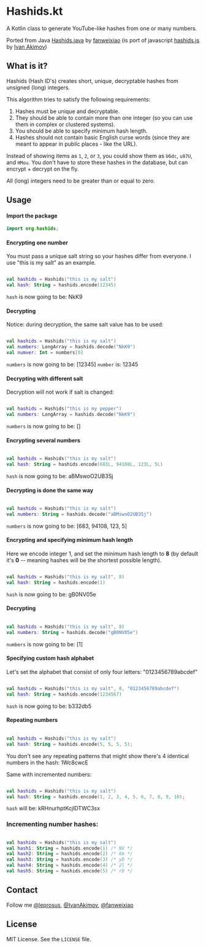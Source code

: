 # Hashids.kt

A Kotlin class to generate YouTube-like hashes from one or many numbers.

Ported from Java [Hashids.java](https://github.com/jiecao-fm/hashids-java/blob/master/src/main/java/org/hashids/Hashids.java) by [fanweixiao](https://github.com/fanweixiao) (is port of javascript [hashids.js](https://github.com/ivanakimov/hashids.js/blob/master/lib/hashids.js) by [Ivan Akimov](https://github.com/ivanakimov))

## What is it?

Hashids (Hash ID's) creates short, unique, decryptable hashes from unsigned (long) integers.

This algorithm tries to satisfy the following requirements:

1. Hashes must be unique and decryptable.
2. They should be able to contain more than one integer (so you can use them in complex or clustered systems).
3. You should be able to specify minimum hash length.
4. Hashes should not contain basic English curse words (since they are meant to appear in public places - like the URL).

Instead of showing items as `1`, `2`, or `3`, you could show them as `U6dc`, `u87U`, and `HMou`.
You don't have to store these hashes in the database, but can encrypt + decrypt on the fly.

All (long) integers need to be greater than or equal to zero.

## Usage

#### Import the package

```java
import org.hashids;
```

#### Encrypting one number

You must pass a unique salt string so your hashes differ from everyone. I use "this is my salt" as an example.

```kotlin

val hashids = Hashids("this is my salt")
val hash: String = hashids.encode(12345)
```

`hash` is now going to be: NkK9

#### Decrypting

Notice: during decryption, the same salt value has to be used:

```kotlin

val hashids = Hashids("this is my salt")
val numbers: LongArray = hashids.decode("NkK9")
val numver: Int = numbers[0]
```

`numbers` is now going to be: [12345]
`number` is: 12345

#### Decrypting with different salt

Decryption will not work if salt is changed:

```kotlin

val hashids = Hashids("this is my pepper")
val numbers: LongArray = hashids.decode("NkK9")
```

`numbers` is now going to be: []

#### Encrypting several numbers

```kotlin

val hashids = Hashids("this is my salt")
val hash: String = hashids.encode(683L, 94108L, 123L, 5L)
```

`hash` is now going to be: aBMswoO2UB3Sj

#### Decrypting is done the same way

```kotlin

val hashids = Hashids("this is my salt")
val numbers: String = hashids.decode("aBMswoO2UB3Sj")
```

`numbers` is now going to be: [683, 94108, 123, 5]

#### Encrypting and specifying minimum hash length

Here we encode integer 1, and set the minimum hash length to **8** (by default it's **0** -- meaning hashes will be the shortest possible length).

```kotlin

val hashids = Hashids("this is my salt", 8)
val hash: String = hashids.encode(1)
```

`hash` is now going to be: gB0NV05e

#### Decrypting

```kotlin

val hashids = Hashids("this is my salt", 8)
val numbers: String = hashids.decode("gB0NV05e")
```

`numbers` is now going to be: [1]

#### Specifying custom hash alphabet

Let's set the alphabet that consist of only four letters: "0123456789abcdef"

```kotlin

val hashids = Hashids("this is my salt", 0, "0123456789abcdef")
val hash: String = hashids.encode(1234567)
```

`hash` is now going to be: b332db5

#### Repeating numbers

```kotlin

val hashids = Hashids("this is my salt")
val hash: String = hashids.encode(5, 5, 5, 5);
```

You don't see any repeating patterns that might show there's 4 identical numbers in the hash: 1Wc8cwcE

Same with incremented numbers:

```kotlin

val hashids = Hashids("this is my salt")
val hash: String = hashids.encode(1, 2, 3, 4, 5, 6, 7, 8, 9, 10);
```

`hash` will be: kRHnurhptKcjIDTWC3sx

### Incrementing number hashes:

```kotlin

val hashids = Hashids("this is my salt")
val hash1: String = hashids.encode(1) /* NV */
val hash2: String = hashids.encode(2) /* 6m */
val hash3: String = hashids.encode(3) /* yD */
val hash4: String = hashids.encode(4) /* 2l */
val hash5: String = hashids.encode(5) /* rD */
```

## Contact

Follow me [@leprosus](https://twitter.com/leprosus_ru), [@IvanAkimov](http://twitter.com/ivanakimov), [@fanweixiao](https://twitter.com/fanweixiao)

## License

MIT License. See the `LICENSE` file.
